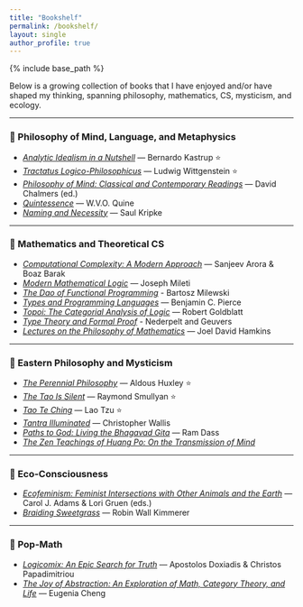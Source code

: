 ```yaml
---
title: "Bookshelf"
permalink: /bookshelf/
layout: single
author_profile: true
---
```


{% include base_path %}

Below is a growing collection of books that I have enjoyed and/or have shaped my thinking, spanning philosophy, mathematics, CS, mysticism, and ecology. 

---

### 🧠 Philosophy of Mind, Language, and Metaphysics

- [*Analytic Idealism in a Nutshell*](https://www.goodreads.com/book/show/204478729-analytic-idealism-in-a-nutshell) — Bernardo Kastrup ⭐  
- [*Tractatus Logico-Philosophicus*](https://www.goodreads.com/book/show/12075.Tractatus_Logico_Philosophicus) — Ludwig Wittgenstein ⭐
- [*Philosophy of Mind: Classical and Contemporary Readings*](https://www.goodreads.com/book/show/31839.Philosophy_of_Mind) — David Chalmers (ed.) 
- [*Quintessence*](https://www.goodreads.com/book/show/174468.Quintessence) — W.V.O. Quine 
- [*Naming and Necessity*](https://www.goodreads.com/book/show/276249.Naming_and_Necessity) — Saul Kripke    

---

### 📐 Mathematics and Theoretical CS

- [*Computational Complexity: A Modern Approach*](https://www.goodreads.com/book/show/6535065-computational-complexity) — Sanjeev Arora & Boaz Barak  
- [*Modern Mathematical Logic*](https://www.goodreads.com/book/show/75666288-modern-mathematical-logic) — Joseph Mileti   
- [*The Dao of Functional Programming*](https://tannerduve.github.io/files/DaoFP.pdf) - Bartosz Milewski
- [*Types and Programming Languages*](https://www.goodreads.com/book/show/112252.Types_and_Programming_Languages) — Benjamin C. Pierce  
- [*Topoi: The Categorial Analysis of Logic*](https://www.goodreads.com/book/show/323609.Topoi) — Robert Goldblatt 
- [*Type Theory and Formal Proof*](https://anggtwu.net/tmp/nederpelt_geuvers__type_theory_and_formal_proof_an_introduction.pdf) - Nederpelt and Geuvers
- [*Lectures on the Philosophy of Mathematics*](https://www.goodreads.com/book/show/53730382-lectures-on-the-philosophy-of-mathematics) — Joel David Hamkins  

---

### 🪷 Eastern Philosophy and Mysticism

- [*The Perennial Philosophy*](https://www.goodreads.com/book/show/5131.The_Perennial_Philosophy) — Aldous Huxley ⭐ 
- [*The Tao Is Silent*](https://www.goodreads.com/book/show/219106.The_Tao_Is_Silent) — Raymond Smullyan ⭐
- [*Tao Te Ching*](https://www.goodreads.com/book/show/439655.Tao_Te_Ching) — Lao Tzu ⭐
- [*Tantra Illuminated*](https://www.goodreads.com/book/show/15731041-tantra-illuminated) — Christopher Wallis  
- [*Paths to God: Living the Bhagavad Gita*](https://www.goodreads.com/book/show/29252.Paths_to_God) — Ram Dass  
- [*The Zen Teachings of Huang Po: On the Transmission of Mind*](https://www.goodreads.com/book/show/276779.The_Zen_Teaching_of_Huang_Po)  

---

### 🌱 Eco-Consciousness

- [*Ecofeminism: Feminist Intersections with Other Animals and the Earth*](https://www.goodreads.com/book/show/18402851-ecofeminism) — Carol J. Adams & Lori Gruen (eds.)
- [*Braiding Sweetgrass*](https://www.goodreads.com/book/show/17465709-braiding-sweetgrass) — Robin Wall Kimmerer   

---

### 🧩 Pop-Math
- [*Logicomix: An Epic Search for Truth*](https://www.goodreads.com/book/show/6493321-logicomix) — Apostolos Doxiadis & Christos Papadimitriou  
- [*The Joy of Abstraction: An Exploration of Math, Category Theory, and Life*](https://www.goodreads.com/book/show/60658614-the-joy-of-abstraction?ref=nav_sb_ss_1_22) — Eugenia Cheng  
